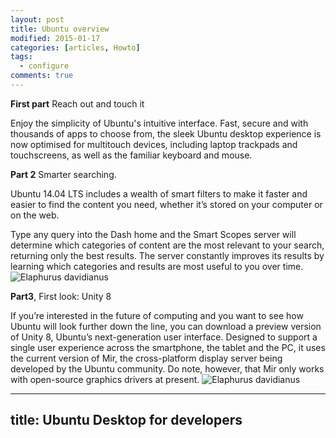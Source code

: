 ```yaml
---
layout: post
title: Ubuntu overview
modified: 2015-01-17
categories: [articles, Howto]
tags: 
  - configure
comments: true
---
```


**First part** Reach out and touch it

Enjoy the simplicity of Ubuntu's intuitive interface. Fast, secure and with thousands of apps to choose from, the sleek Ubuntu desktop experience is now optimised for multitouch devices, including laptop trackpads and touchscreens, as well as the familiar keyboard and mouse.

**Part 2** Smarter searching.

Ubuntu 14.04 LTS includes a wealth of smart filters to make it faster and easier to find the content you need, whether it’s stored on your computer or on the web.

Type any query into the Dash home and the Smart Scopes server will determine which categories of content are the most relevant to your search, returning only the best results. The server constantly improves its results by learning which categories and results are most useful to you over time.
![Elaphurus davidianus](http://assets.ubuntu.com/sites/ubuntu/1253/u/img/desktop/features/image-scopes.jpg "Père David's deer")



**Part3**, First look: Unity 8

If you’re interested in the future of computing and you want to see how Ubuntu will look further down the line, you can download a preview version of Unity 8, Ubuntu’s next-generation user interface. Designed to support a single user experience across the smartphone, the tablet and the PC, it uses the current version of Mir, the cross-platform display server being developed by the Ubuntu community. Do note, however, that Mir only works with open-source graphics drivers at present.
![Elaphurus davidianus](http://assets.ubuntu.com/sites/ubuntu/1253/u/img/desktop/features/image-unity8.svg "Père David's deer")

-----
title: Ubuntu Desktop for developers
-----

